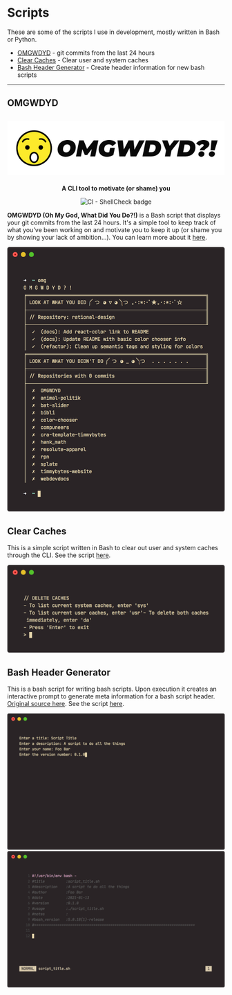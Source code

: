 # Scripts

These are some of the scripts I use in development, mostly written in Bash or Python.

* [OMGWDYD](#omgwdyd) - git commits from the last 24 hours
* [Clear Caches](#clear-caches) - Clear user and system caches
* [Bash Header Generator](#bash-header-generator) - Create header information for new bash scripts

---

## OMGWDYD

<h2 align="center">
<img src="https://raw.githubusercontent.com/timmybytes/OMGWDYD/main/OMGWDYD-logo.png" alt="OMGWDYD logo with suprised emoji" />
</h2>

<p align="center">
  <strong>A CLI tool to motivate (or shame) you</strong>
</p>

<div align="center">
  <img src="https://github.com/timmybytes/OMGWDYD/workflows/CI%20-%20ShellCheck/badge.svg" alt="CI - ShellCheck badge" />
</div>

**OMGWDYD (Oh My God, What Did You Do?!)** is a Bash script that displays your git commits from the last 24 hours. It's a simple tool to keep track of what you've been working on and motivate you to keep it up (or shame you by showing your lack of ambition...). You can learn more about it [here](https://github.com/timmybytes/OMGWDYD).

<img src="https://raw.githubusercontent.com/timmybytes/OMGWDYD/main/OMGWDYD.png" alt="Screenshot of OMGWDYD script on CLI" />

## Clear Caches

This is a simple script written in Bash to clear out user and system caches through the CLI. See the script [here](clear_caches.sh).

<img src="./clear_caches.png" alt="Screenshot of clear_cache script on CLI" />

## Bash Header Generator

This is a bash script for writing bash scripts. Upon execution it creates an interactive prompt to generate meta information for a bash script header. [Original source here](https://code.activestate.com/recipes/577862-bash-script-to-create-a-header-for-bash-scripts/). See the script [here](make_header.sh).

<img src="./make_headers-1.png" alt="Screenshot of make_headers script on CLI" />

<img src="./make_headers-2.png" alt="Screenshot of make_headers script on CLI" />
